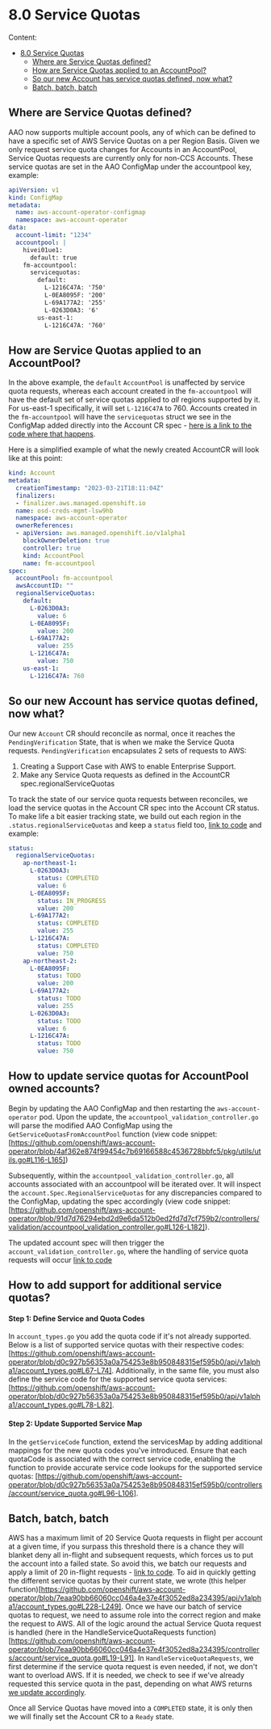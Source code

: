 # 8.0 Service Quotas

Content:

- [8.0 Service Quotas](#80-service-quotas)
  - [Where are Service Quotas defined?](#where-are-service-quotas-defined)
  - [How are Service Quotas applied to an AccountPool?](#how-are-service-quotas-applied-to-an-accountpool)
  - [So our new Account has service quotas defined, now what?](#so-our-new-account-has-service-quotas-defined-now-what)
  - [Batch, batch, batch](#batch-batch-batch)

## Where are Service Quotas defined?
AAO now supports multiple account pools, any of which can be defined to have a specific set of AWS Service Quotas on a per Region Basis. Given we only request service quota changes for Accounts in an AccountPool, Service Quotas requests are currently only for non-CCS Accounts. These service quotas are set in the AAO ConfigMap under the accountpool key, example:
```yaml
apiVersion: v1
kind: ConfigMap
metadata:
  name: aws-account-operator-configmap
  namespace: aws-account-operator
data:
  account-limit: "1234"
  accountpool: |
    hivei01ue1:
      default: true
    fm-accountpool:
      servicequotas:
        default:
          L-1216C47A: '750'
          L-0EA8095F: '200'
          L-69A177A2: '255'
          L-0263D0A3: '6'
        us-east-1:
          L-1216C47A: '760'
```
## How are Service Quotas applied to an AccountPool?
In the above example, the `default` `AccountPool` is unaffected by service quota requests, whereas each account created in the `fm-accountpool` will have the default set of service quotas applied to *all* regions supported by it. For us-east-1 specifically, it will set `L-1216C47A` to 760. Accounts created in the `fm-accountpool` will have the `servicequotas` struct we see in the ConfigMap added directly into the Account CR spec - [here is a link to the code where that happens](https://github.com/openshift/aws-account-operator/blob/7eaa90bb66060cc046a4e37e4f3052ed8a234395/controllers/accountpool/accountpool_controller.go#L117-L170).

Here is a simplified example of what the newly created AccountCR will look like at this point:
```yaml
kind: Account
metadata:
  creationTimestamp: "2023-03-21T18:11:04Z"
  finalizers:
  - finalizer.aws.managed.openshift.io
  name: osd-creds-mgmt-lsw9hb
  namespace: aws-account-operator
  ownerReferences:
  - apiVersion: aws.managed.openshift.io/v1alpha1
    blockOwnerDeletion: true
    controller: true
    kind: AccountPool
    name: fm-accountpool
spec:
  accountPool: fm-accountpool
  awsAccountID: ""
  regionalServiceQuotas:
    default:
      L-0263D0A3:
        value: 6
      L-0EA8095F:
        value: 200
      L-69A177A2:
        value: 255
      L-1216C47A:
        value: 750
    us-east-1:
      L-1216C47A: 760
```

## So our new Account has service quotas defined, now what?
Our new `Account` CR should reconcile as normal, once it reaches the `PendingVerification` State, that is when we make the Service Quota requests. `PendingVerification` encapsulates 2 sets of requests to AWS:
1. Creating a Support Case with AWS to enable Enterprise Support.
2. Make any Service Quota requests as defined in the AccountCR spec.regionalServiceQuotas   

To track the state of our service quota requests between reconciles, we load the service quotas in the Account CR spec into the Account CR status. To make life a bit easier tracking state, we build out each region in the `.status.regionalServiceQuotas` and keep a `status` field too, [link to code](https://github.com/openshift/aws-account-operator/blob/7eaa90bb66060cc046a4e37e4f3052ed8a234395/controllers/account/account_controller.go#L636-L697) and example:
```yaml
status:
  regionalServiceQuotas:
    ap-northeast-1:
      L-0263D0A3:
        status: COMPLETED
        value: 6
      L-0EA8095F:
        status: IN_PROGRESS
        value: 200
      L-69A177A2:
        status: COMPLETED
        value: 255
      L-1216C47A:
        status: COMPLETED
        value: 750
    ap-northeast-2:
      L-0EA8095F:
        status: TODO
        value: 200
      L-69A177A2:
        status: TODO
        value: 255
      L-0263D0A3:
        status: TODO
        value: 6
      L-1216C47A:
        status: TODO
        value: 750
```

## How to update service quotas for AccountPool owned accounts?
Begin by updating the AAO ConfigMap and then restarting the `aws-account-operator` pod. Upon the update, the `accountpool_validation_controller.go` will parse the modified AAO ConfigMap using the `GetServiceQuotasFromAccountPool` function (view code snippet: [https://github.com/openshift/aws-account-operator/blob/4af362e874f99454c7b69166588c4536728bbfc5/pkg/utils/utils.go#L116-L165])

Subsequently, within the `accountpool_validation_controller.go`, all accounts associated with an accountpool will be iterated over. It will inspect the `account.Spec.RegionalServiceQuotas` for any discrepancies compared to the ConfigMap, updating the spec accordingly (view code snippet: [https://github.com/openshift/aws-account-operator/blob/91d7d76294ebd2d9e6da512b0ed2fd7d7cf759b2/controllers/validation/accountpool_validation_controller.go#L126-L182]).

The updated account spec will then trigger the `account_validation_controller.go`, where the handling of service quota requests will occur [link to code](https://github.com/openshift/aws-account-operator/blob/91d7d76294ebd2d9e6da512b0ed2fd7d7cf759b2/controllers/validation/account_validation_controller.go#L457-L530)

## How to add support for additional service quotas?
#### Step 1: Define Service and Quota Codes
In `account_types.go` you add the quota code if it's not already supported. Below is a list of supported service quotas with their respective codes: [https://github.com/openshift/aws-account-operator/blob/d0c927b56353a0a754253e8b950848315ef595b0/api/v1alpha1/account_types.go#L67-L74]. Additionally, in the same file, you must also define the service code for the supported service quota services: [https://github.com/openshift/aws-account-operator/blob/d0c927b56353a0a754253e8b950848315ef595b0/api/v1alpha1/account_types.go#L78-L82].
#### Step 2: Update Supported Service Map
In the `getServiceCode` function, extend the servicesMap by adding additional mappings for the new quota codes you've introduced. Ensure that each quotaCode is associated with the correct service code, enabling the function to provide accurate service code lookups for the supported service quotas: [https://github.com/openshift/aws-account-operator/blob/d0c927b56353a0a754253e8b950848315ef595b0/controllers/account/service_quota.go#L96-L106].

## Batch, batch, batch
AWS has a maximum limit of 20 Service Quota requests in flight per account at a given time, if you surpass this threshold there is a chance they will blanket deny all in-flight and subsequent requests, which forces us to put the account into a failed state. So avoid this, we batch our requests and apply a limit of 20 in-flight requests - [link to code](https://github.com/openshift/aws-account-operator/blob/7eaa90bb66060cc046a4e37e4f3052ed8a234395/controllers/account/account_controller.go#L549-L581). To aid in quickly getting the different service quotas by their current state, we wrote (this helper function)[https://github.com/openshift/aws-account-operator/blob/7eaa90bb66060cc046a4e37e4f3052ed8a234395/api/v1alpha1/account_types.go#L228-L249]. Once we have our batch of service quotas to request, we need to assume role into the correct region and make the request to AWS. All of the logic around the actual Service Quota request is handled (here in the HandleServiceQuotaRequests function)[https://github.com/openshift/aws-account-operator/blob/7eaa90bb66060cc046a4e37e4f3052ed8a234395/controllers/account/service_quota.go#L19-L91]. In `HandleServiceQuotaRequests`, we first determine if the service quota request is even needed, if not, we don't want to overload AWS. If it is needed, we check to see if we've already requested this service quota in the past, depending on what AWS returns [we update accordingly](https://github.com/openshift/aws-account-operator/blob/7eaa90bb66060cc046a4e37e4f3052ed8a234395/controllers/account/service_quota.go#L49-L81).

Once all Service Quotas have moved into a `COMPLETED` state, it is only then we will finally set the Account CR to a `Ready` state. 
